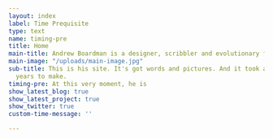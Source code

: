 ```yaml
---
layout: index
label: Time Prequisite
type: text
name: timing-pre
title: Home
main-title: Andrew Boardman is a designer, scribbler and evolutionary finalist.
main-image: "/uploads/main-image.jpg"
sub-title: This is his site. It's got words and pictures. And it took about fifty-one
  years to make.
timing-pre: At this very moment, he is
show_latest_blog: true
show_latest_project: true
show_twitter: true
custom-time-message: ''

---
```

